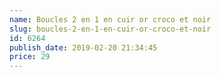 ```yaml
---
name: Boucles 2 en 1 en cuir or croco et noir
slug: boucles-2-en-1-en-cuir-or-croco-et-noir
id: 6264
publish_date: 2019-02-20 21:34:45
price: 29
---
```

